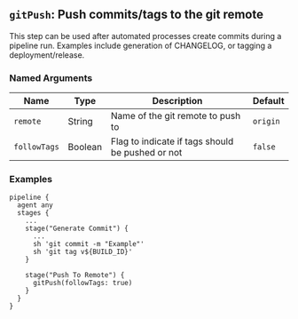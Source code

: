 ## `gitPush`: Push commits/tags to the git remote

This step can be used after automated processes create commits during a pipeline run. 
Examples include generation of CHANGELOG, or tagging a deployment/release. 

### Named Arguments

| Name | Type | Description | Default |
| ---- | ---- | ----------- | ------- |
| `remote` | String | Name of the git remote to push to | `origin` |
| `followTags` | Boolean | Flag to indicate if tags should be pushed or not | `false` |

### Examples

    pipeline {
      agent any
      stages {
        ...
        stage("Generate Commit") {
          ...
          sh 'git commit -m "Example"'
          sh 'git tag v${BUILD_ID}'
        }
     
        stage("Push To Remote") {
          gitPush(followTags: true)
        }
      }
    }

